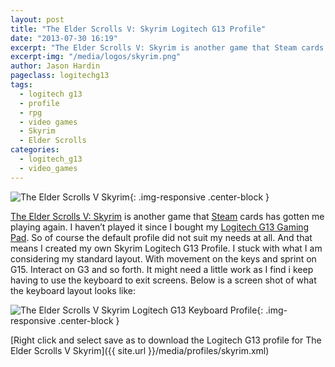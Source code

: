 ```yaml
---
layout: post
title: "The Elder Scrolls V: Skyrim Logitech G13 Profile"
date: "2013-07-30 16:19"
excerpt: "The Elder Scrolls V: Skyrim is another game that Steam cards has gotten me playing again. I haven’t played it since I bought my Logitech G13 Gaming Pad. So of course the default profile did not suit my needs at all."
excerpt-img: "/media/logos/skyrim.png"
author: Jason Hardin
pageclass: logitechg13
tags:
  - logitech g13
  - profile
  - rpg
  - video games
  - Skyrim
  - Elder Scrolls
categories:
  - logitech_g13
  - video_games
---
```

![The Elder Scrolls V Skyrim]({{site.url}}/media/logos/skyrim.png){: .img-responsive  .center-block }

[The Elder Scrolls V: Skyrim](http://www.elderscrolls.com/skyrim) is another game that [Steam](http://store.steampowered.com/) cards has gotten me playing again. I haven’t played it since I bought my [Logitech G13 Gaming Pad](http://gaming.logitech.com/en-us/product/g13-advanced-gameboard). So of course the default profile did not suit my needs at all. And that means I created my own Skyrim Logitech G13 Profile. I stuck with what I am considering my standard layout. With movement on the keys and sprint on G15. Interact on G3 and so forth. It might need a little work as I find i keep having to use the keyboard to exit screens. Below is a screen shot of what the keyboard layout looks like:

![The Elder Scrolls V Skyrim Logitech G13 Keyboard Profile]({{site.url}}/media/profiles/skyrim_keyboard_layout.png){: .img-responsive  .center-block }

[Right click and select save as to download the Logitech G13 profile for The Elder Scrolls V Skyrim]({{ site.url }}/media/profiles/skyrim.xml)

